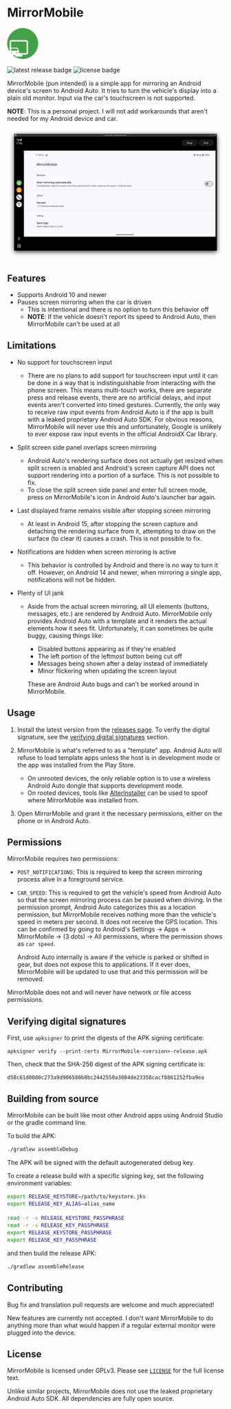 # MirrorMobile

<img src="app/images/icon.svg" alt="app icon" width="72" />

![latest release badge](https://img.shields.io/github/v/release/chenxiaolong/MirrorMobile?sort=semver)
![license badge](https://img.shields.io/github/license/chenxiaolong/MirrorMobile)

MirrorMobile (pun intended) is a simple app for mirroring an Android device's screen to Android Auto. It tries to turn the vehicle's display into a plain old monitor. Input via the car's touchscreen is not supported.

**NOTE**: This is a personal project. I will not add workarounds that aren't needed for my Android device and car.

<img src="app/images/head_unit.png" alt="head unit screenshot" width="600" />

## Features

* Supports Android 10 and newer
* Pauses screen mirroring when the car is driven
    * This is intentional and there is no option to turn this behavior off
    * **NOTE**: If the vehicle doesn't report its speed to Android Auto, then MirrorMobile can't be used at all

## Limitations

* No support for touchscreen input
    * There are no plans to add support for touchscreen input until it can be done in a way that is indistinguishable from interacting with the phone screen. This means multi-touch works, there are separate press and release events, there are no artificial delays, and input events aren't converted into timed gestures. Currently, the only way to receive raw input events from Android Auto is if the app is built with a leaked proprietary Android Auto SDK. For obvious reasons, MirrorMobile will never use this and unfortunately, Google is unlikely to ever expose raw input events in the official AndroidX Car library.

* Split screen side panel overlaps screen mirroring
    * Android Auto's rendering surface does not actually get resized when split screen is enabled and Android's screen capture API does not support rendering into a portion of a surface. This is not possible to fix.
    * To close the split screen side panel and enter full screen mode, press on MirrorMobile's icon in Android Auto's launcher bar again.

* Last displayed frame remains visible after stopping screen mirroring
    * At least in Android 15, after stopping the screen capture and detaching the rendering surface from it, attempting to draw on the surface (to clear it) causes a crash. This is not possible to fix.

* Notifications are hidden when screen mirroring is active
    * This behavior is controlled by Android and there is no way to turn it off. However, on Android 14 and newer, when mirroring a single app, notifications will not be hidden.

* Plenty of UI jank
  * Aside from the actual screen mirroring, all UI elements (buttons, messages, etc.) are rendered by Android Auto. MirrorMobile only provides Android Auto with a template and it renders the actual elements how it sees fit. Unfortunately, it can sometimes be quite buggy, causing things like:

    * Disabled buttons appearing as if they're enabled
    * The left portion of the leftmost button being cut off
    * Messages being shown after a delay instead of immediately
    * Minor flickering when updating the screen layout

    These are Android Auto bugs and can't be worked around in MirrorMobile.

## Usage

1. Install the latest version from the [releases page](https://github.com/chenxiaolong/MirrorMobile/releases). To verify the digital signature, see the [verifying digital signatures](#verifying-digital-signatures) section.

2. MirrorMobile is what's referred to as a "template" app. Android Auto will refuse to load template apps unless the host is in development mode or the app was installed from the Play Store.

    * On unrooted devices, the only reliable option is to use a wireless Android Auto dongle that supports development mode.
    * On rooted devices, tools like [AlterInstaller](https://github.com/chenxiaolong/AlterInstaller) can be used to spoof where MirrorMobile was installed from.

3. Open MirrorMobile and grant it the necessary permissions, either on the phone or in Android Auto.

## Permissions

MirrorMobile requires two permissions:

* `POST_NOTIFICATIONS`: This is required to keep the screen mirroring process alive in a foreground service.

* `CAR_SPEED`: This is required to get the vehicle's speed from Android Auto so that the screen mirroring process can be paused when driving. In the permission prompt, Android Auto categorizes this as a location permission, but MirrorMobile receives nothing more than the vehicle's speed in meters per second. It does not receive the GPS location. This can be confirmed by going to Android's Settings -> Apps -> MirrorMobile -> (3 dots) -> All permissions, where the permission shows as `car speed`.

  Android Auto internally is aware if the vehicle is parked or shifted in gear, but does not expose this to applications. If it ever does, MirrorMobile will be updated to use that and this permission will be removed.

MirrorMobile does not and will never have network or file access permissions.

## Verifying digital signatures

First, use `apksigner` to print the digests of the APK signing certificate:

```
apksigner verify --print-certs MirrorMobile-<version>-release.apk
```

Then, check that the SHA-256 digest of the APK signing certificate is:

```
d58c61d0080c273a9d906580b8bc2442550a3084de23358cacf8861252fba9ea
```

## Building from source

MirrorMobile can be built like most other Android apps using Android Studio or the gradle command line.

To build the APK:

```bash
./gradlew assembleDebug
```

The APK will be signed with the default autogenerated debug key.

To create a release build with a specific signing key, set the following environment variables:

```bash
export RELEASE_KEYSTORE=/path/to/keystore.jks
export RELEASE_KEY_ALIAS=alias_name

read -r -s RELEASE_KEYSTORE_PASSPHRASE
read -r -s RELEASE_KEY_PASSPHRASE
export RELEASE_KEYSTORE_PASSPHRASE
export RELEASE_KEY_PASSPHRASE
```

and then build the release APK:

```bash
./gradlew assembleRelease
```

## Contributing

Bug fix and translation pull requests are welcome and much appreciated!

New features are currently not accepted. I don't want MirrorMobile to do anything more than what would happen if a regular external monitor were plugged into the device.

## License

MirrorMobile is licensed under GPLv3. Please see [`LICENSE`](./LICENSE) for the full license text.

Unlike similar projects, MirrorMobile does not use the leaked proprietary Android Auto SDK. All dependencies are fully open source.
